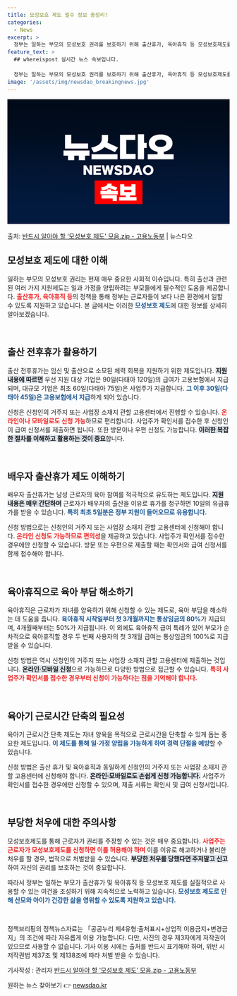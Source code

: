 ```yaml
---
title: 모성보호 제도 필수 정보 총정리!
categories:
  - News
excerpt: >
  정부는 일하는 부모의 모성보호 권리를 보호하기 위해 출산휴가, 육아휴직 등 모성보호제도를 시행하고 있습니다.…
feature_text: >
  ## whereispost 실시간 뉴스 속보입니다.

  정부는 일하는 부모의 모성보호 권리를 보호하기 위해 출산휴가, 육아휴직 등 모성보호제도를 시행하고 있습니다.…
image: '/assets/img/newsdao_breakingnews.jpg'
---
```


![뉴스다오 속보](/assets/img/newsdao_breakingnews.jpg)

<p>출처: <a href="https://newsdao.kr/2748" rel="dofollow">반드시 알아야 할 ‘모성보호 제도’ 모음.zip - 고용노동부</a> | 뉴스다오</p>

<h2 data-ke-size="size26">모성보호 제도에 대한 이해</h2>

<p data-ke-size="size16">일하는 부모의 모성보호 권리는 현재 매우 중요한 사회적 이슈입니다. 특히 출산과 관련된 여러 가지 지원제도는 일과 가정을 양립하려는 부모들에게 필수적인 도움을 제공합니다. <b><span style="color: #ee2323;">출산휴가, 육아휴직 등</span></b>의 정책을 통해 정부는 근로자들이 보다 나은 환경에서 일할 수 있도록 지원하고 있습니다. 본 글에서는 이러한 <b><span style="color: #1a5490;">모성보호 제도</span></b>에 대한 정보를 상세히 알아보겠습니다.</p>

<p data-ke-size="size16">&nbsp;</p>

<h2 data-ke-size="size26">출산 전후휴가 활용하기</h2>

<p data-ke-size="size16">출산 전후휴가는 임신 및 출산으로 소모된 체력 회복을 지원하기 위한 제도입니다. <b><span style="background-color: #21538527;">지원 내용에 따르면</span></b> 우선 지원 대상 기업은 90일(다태아 120일)의 급여가 고용보험에서 지급되며, 대규모 기업은 최초 60일(다태아 75일)은 사업주가 지급합니다. <b><span style="color: #1a5490;">그 이후 30일(다태아 45일)은 고용보험에서 지급</span></b>하게 되어 있습니다.</p>

<p data-ke-size="size16">신청은 신청인의 거주지 또는 사업장 소재지 관할 고용센터에서 진행할 수 있습니다. <b><span style="color: #ee2323;">온라인이나 모바일로도 신청 가능</span></b>하므로 편리합니다. 사업주가 확인서를 접수한 후 신청인이 급여 신청서를 제출하면 됩니다. 또한 방문이나 우편 신청도 가능합니다. <b><span style="background-color: #21538527;">이러한 복잡한 절차를 이해하고 활용하는 것이 중요</span></b>합니다.</p>

<p data-ke-size="size16">&nbsp;</p>

<h2 data-ke-size="size26">배우자 출산휴가 제도 이해하기</h2>

<p data-ke-size="size16">배우자 출산휴가는 남성 근로자의 육아 참여를 적극적으로 유도하는 제도입니다. <b><span style="background-color: #21538527;">지원 내용은 매우 간단하며</span></b> 근로자가 배우자의 출산을 이유로 휴가를 청구하면 10일의 유급휴가를 받을 수 있습니다. <b><span style="color: #1a5490;">특히 최초 5일분은 정부 지원이 들어오므로 유용합니다.</span></b></p>

<p data-ke-size="size16">신청 방법으로는 신청인의 거주지 또는 사업장 소재지 관할 고용센터에 신청해야 합니다. <b><span style="color: #ee2323;">온라인 신청도 가능하므로 편의성</span></b>을 제공하고 있습니다. 사업주가 확인서를 접수한 경우에만 신청할 수 있습니다. 방문 또는 우편으로 제출할 때는 확인서와 급여 신청서를 함께 접수해야 합니다.</p>

<p data-ke-size="size16">&nbsp;</p>

<h2 data-ke-size="size26">육아휴직으로 육아 부담 해소하기</h2>

<p data-ke-size="size16">육아휴직은 근로자가 자녀를 양육하기 위해 신청할 수 있는 제도로, 육아 부담을 해소하는 데 도움을 줍니다. <b><span style="color: #1a5490;">육아휴직 시작일부터 첫 3개월까지는 통상임금의 80%</span></b>가 지급되며, 4개월째부터는 50%가 지급됩니다. 이 외에도 육아휴직 급여 특례가 있어 부모가 순차적으로 육아휴직할 경우 두 번째 사용자의 첫 3개월 급여는 통상임금의 100%로 지급받을 수 있습니다.</p>

<p data-ke-size="size16">신청 방법은 역시 신청인의 거주지 또는 사업장 소재지 관할 고용센터에 제출하는 것입니다. <b><span style="background-color: #21538527;">온라인·모바일 신청</span></b>으로 가능하므로 다양한 방법으로 접근할 수 있습니다. <b><span style="color: #ee2323;">특히 사업주가 확인서를 접수한 경우부터 신청이 가능하다는 점을 기억해야 합니다.</span></b></p>

<p data-ke-size="size16">&nbsp;</p>

<h2 data-ke-size="size26">육아기 근로시간 단축의 필요성</h2>

<p data-ke-size="size16">육아기 근로시간 단축 제도는 자녀 양육을 목적으로 근로시간을 단축할 수 있게 돕는 중요한 제도입니다. <b><span style="color: #1a5490;">이 제도를 통해 일·가정 양립을 가능하게 하여 경력 단절을 예방</span></b>할 수 있습니다.</p>

<p data-ke-size="size16">신청 방법은 출산 휴가 및 육아휴직과 동일하게 신청인의 거주지 또는 사업장 소재지 관할 고용센터에 신청해야 합니다. <b><span style="background-color: #21538527;">온라인·모바일로도 손쉽게 신청 가능합니다.</span></b> 사업주가 확인서를 접수한 경우에만 신청할 수 있으며, 제출 서류는 확인서 및 급여 신청서입니다.</p>

<p data-ke-size="size16">&nbsp;</p>

<h2 data-ke-size="size26">부당한 처우에 대한 주의사항</h2>

<p data-ke-size="size16">모성보호제도를 통해 근로자가 권리를 주장할 수 있는 것은 매우 중요합니다. <b><span style="color: #ee2323;">사업주는 근로자가 모성보호제도를 신청하면 이를 허용해야 하며</span></b> 이를 이유로 해고하거나 불리한 처우를 할 경우, 법적으로 처벌받을 수 있습니다. <b><span style="background-color: #21538527;">부당한 처우를 당했다면 주저말고 신고</span></b>하여 자신의 권리를 보호하는 것이 중요합니다.</p>

<p data-ke-size="size16">따라서 정부는 일하는 부모가 출산휴가 및 육아휴직 등 모성보호 제도를 실질적으로 사용할 수 있는 여건을 조성하기 위해 지속적으로 노력하고 있습니다. <b><span style="color: #1a5490;">모성보호 제도로 인해 산모와 아이가 건강한 삶을 영위할 수 있도록 지원하고 있습니다.</span></b></p>

<p data-ke-size="size16">&nbsp;</p>

<p data-ke-size="size16">정책브리핑의 정책뉴스자료는 「공공누리 제4유형:출처표시+상업적 이용금지+변경금지」의 조건에 따라 자유롭게 이용 가능합니다. 다만, 사진의 경우 제3자에게 저작권이 있으므로 사용할 수 없습니다. 기사 이용 시에는 출처를 반드시 표기해야 하며, 위반 시 저작권법 제37조 및 제138조에 따라 처벌 받을 수 있습니다.</p>

<p data-ke-size="size16">기사작성 : 관리자 <a href="https://newsdao.kr/2748">반드시 알아야 할 ‘모성보호 제도’ 모음.zip - 고용노동부</a></p> 

원하는 뉴스 찾아보기 👉 <a href="https://newsdao.kr" rel="dofollow">newsdao.kr</a>


